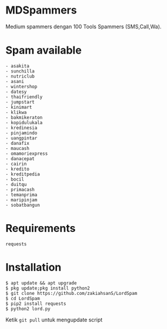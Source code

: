 # MDSpammers
Medium spammers dengan 100 Tools Spammers (SMS,Call,Wa).
# Spam available
```
- asakita
- sunchilla 
- nutriclub
- asani
- wintershop
- datesy
- thaifriendly
- jumpstart
- kinimart
- klikwa
- bakmikeraton
- kopidulukala
- kredinesia
- pinjamindo
- uangpintar
- danafix
- maucash 
- omamoriexpress
- danacepat
- cairin
- kredito
- kreditpedia
- bocil
- duitqu
- primacash
- temanprima
- maripinjam
- sobatbangun
```
# Requirements
```
requests
```
# Installation
```
$ apt update && apt upgrade
$ pkg update;pkg install python2
$ git clone https://github.com/zakiahsanS/LordSpam
$ cd LordSpam
$ pip2 install requests
$ python2 lord.py
```
Ketik ```git pull``` untuk mengupdate script

